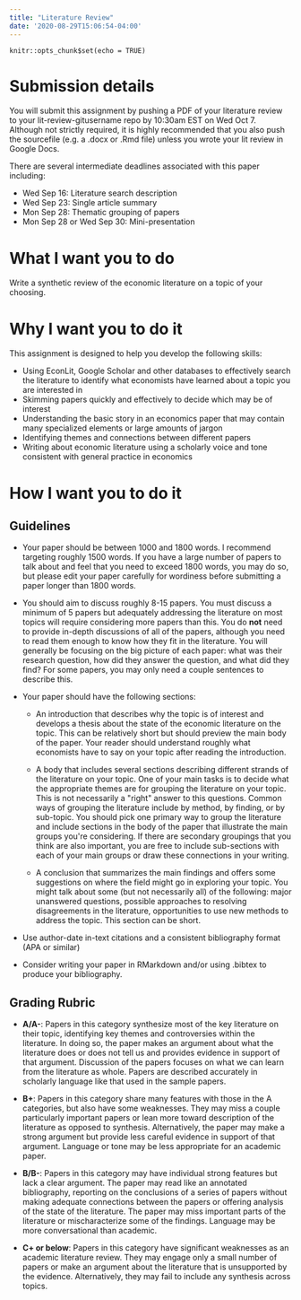 ```yaml
---
title: "Literature Review"
date: '2020-08-29T15:06:54-04:00'
---
```


```{r setup, include=FALSE}
knitr::opts_chunk$set(echo = TRUE)
```

# Submission details

You will submit this assignment by pushing a PDF of your literature review to your lit-review-gitusername repo by 10:30am EST on Wed Oct 7. Although not strictly required, it is highly recommended that you also push the sourcefile (e.g. a .docx or .Rmd file) unless you wrote your lit review in Google Docs.

There are several intermediate deadlines associated with this paper including:

- Wed Sep 16: Literature search description
- Wed Sep 23: Single article summary
- Mon Sep 28: Thematic grouping of papers
- Mon Sep 28 or Wed Sep 30: Mini-presentation

# **What** I want you to do

Write a synthetic review of the economic literature on a topic of your choosing.

# **Why** I want you to do it

This assignment is designed to help you develop the following skills:

- Using EconLit, Google Scholar and other databases to effectively search the literature to identify what economists have learned about a topic you are interested in
- Skimming papers quickly and effectively to decide which may be of interest
- Understanding the basic story in an economics paper that may contain many specialized elements or large amounts of jargon
- Identifying themes and connections between different papers
- Writing about economic literature using a scholarly voice and tone consistent with general practice in economics

# **How** I want you to do it

## Guidelines

- Your paper should be between 1000 and 1800 words. I recommend targeting roughly 1500 words. If you have a large number of papers to talk about and feel that you need to exceed 1800 words, you  may do so, but please edit your paper carefully for wordiness before submitting a paper longer than 1800 words.

- You should aim to discuss roughly 8-15 papers. You must discuss a minimum of 5 papers but adequately addressing the literature on most topics will require considering more papers than this. You do **not** need to provide in-depth discussions of all of the papers, although you need to read them enough to know how they fit in the literature. You will generally be focusing on the big picture of each paper: what was their research question, how did they answer the question, and what did they find? For some papers, you may only need a couple sentences to describe this.

- Your paper should have the following sections:

    * An introduction that describes why the topic is of interest and develops a thesis about the state of the economic literature on the topic. This can be relatively short but should preview the main body of the paper. Your reader should understand roughly what economists have to say on your topic after reading the introduction.
    
    * A body that includes several sections describing different strands of the literature on your topic. One of your main tasks is to decide what the appropriate themes are for grouping the literature on your topic. This is not necessarily a "right" answer to this questions. Common ways of grouping the literature include by method, by finding, or by sub-topic. You should pick one primary way to group the literature and include sections in the body of the paper that illustrate the main groups you're considering. If there are secondary groupings that you think are also important, you are free to include sub-sections with each of your main groups or draw these connections in your writing.
    
    * A conclusion that summarizes the main findings and offers some suggestions on where the field might go in exploring your topic. You might talk about some (but not necessarily all) of the following: major unanswered questions, possible approaches to resolving disagreements in the literature, opportunities to use new methods to address the topic. This section can be short.
    
- Use author-date in-text citations and a consistent bibliography format (APA or similar)

- Consider writing your paper in RMarkdown and/or using .bibtex to produce your bibliography.

## Grading Rubric

- **A/A-**: Papers in this category synthesize most of the key literature on their topic, identifying key themes and controversies within the literature. In doing so, the paper makes an argument about what the literature does or does not tell us and provides evidence in support of that argument. Discussion of the papers focuses on what we can learn from the literature as whole. Papers are described accurately in scholarly language like that used in the sample papers.

- **B+**: Papers in this category share many features with those in the A categories, but also have some weaknesses. They may miss a couple particularly important papers or lean more toward description of the literature as opposed to synthesis. Alternatively, the paper may make a strong argument but provide less careful evidence in support of that argument. Language or tone may be less appropriate for an academic paper.

- **B/B-**: Papers in this category may have individual strong features but lack a clear argument. The paper may read like an annotated bibliography, reporting on the conclusions of a series of papers without making adequate connections between the papers or offering analysis of the state of the literature. The paper may miss important parts of the literature or mischaracterize some of the findings. Language may be more conversational than academic.

- **C+ or below**: Papers in this category have significant weaknesses as an academic literature review. They may engage only a small number of papers or make an argument about the literature that is unsupported by the evidence. Alternatively, they may fail to include any synthesis across topics.
